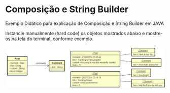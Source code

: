 # Composição e String Builder

Exemplo Didático para explicação de Composição e String Builder em JAVA

Instancie manualmente (hard code) os objetos mostrados abaixo e mostre-os na tela do terminal, conforme exemplo.

<img src="composicao.PNG">
